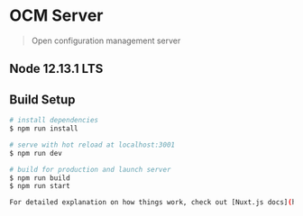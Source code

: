 # OCM Server

> Open configuration management server

## Node 12.13.1 LTS

## Build Setup

``` bash
# install dependencies
$ npm run install

# serve with hot reload at localhost:3001
$ npm run dev

# build for production and launch server
$ npm run build
$ npm run start

For detailed explanation on how things work, check out [Nuxt.js docs](https://nuxtjs.org).
